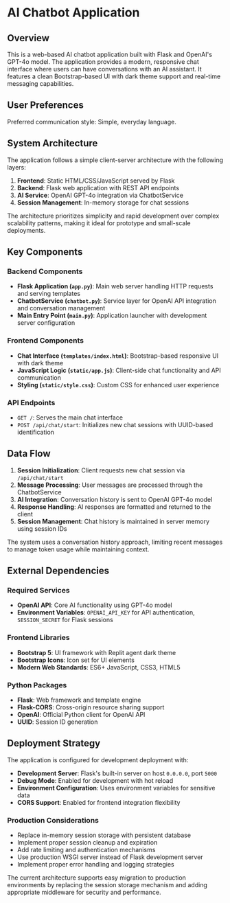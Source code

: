 # AI Chatbot Application

## Overview

This is a web-based AI chatbot application built with Flask and OpenAI's GPT-4o model. The application provides a modern, responsive chat interface where users can have conversations with an AI assistant. It features a clean Bootstrap-based UI with dark theme support and real-time messaging capabilities.

## User Preferences

Preferred communication style: Simple, everyday language.

## System Architecture

The application follows a simple client-server architecture with the following layers:

1. **Frontend**: Static HTML/CSS/JavaScript served by Flask
2. **Backend**: Flask web application with REST API endpoints
3. **AI Service**: OpenAI GPT-4o integration via ChatbotService
4. **Session Management**: In-memory storage for chat sessions

The architecture prioritizes simplicity and rapid development over complex scalability patterns, making it ideal for prototype and small-scale deployments.

## Key Components

### Backend Components

- **Flask Application (`app.py`)**: Main web server handling HTTP requests and serving templates
- **ChatbotService (`chatbot.py`)**: Service layer for OpenAI API integration and conversation management
- **Main Entry Point (`main.py`)**: Application launcher with development server configuration

### Frontend Components

- **Chat Interface (`templates/index.html`)**: Bootstrap-based responsive UI with dark theme
- **JavaScript Logic (`static/app.js`)**: Client-side chat functionality and API communication
- **Styling (`static/style.css`)**: Custom CSS for enhanced user experience

### API Endpoints

- `GET /`: Serves the main chat interface
- `POST /api/chat/start`: Initializes new chat sessions with UUID-based identification

## Data Flow

1. **Session Initialization**: Client requests new chat session via `/api/chat/start`
2. **Message Processing**: User messages are processed through the ChatbotService
3. **AI Integration**: Conversation history is sent to OpenAI GPT-4o model
4. **Response Handling**: AI responses are formatted and returned to the client
5. **Session Management**: Chat history is maintained in server memory using session IDs

The system uses a conversation history approach, limiting recent messages to manage token usage while maintaining context.

## External Dependencies

### Required Services
- **OpenAI API**: Core AI functionality using GPT-4o model
- **Environment Variables**: `OPENAI_API_KEY` for API authentication, `SESSION_SECRET` for Flask sessions

### Frontend Libraries
- **Bootstrap 5**: UI framework with Replit agent dark theme
- **Bootstrap Icons**: Icon set for UI elements
- **Modern Web Standards**: ES6+ JavaScript, CSS3, HTML5

### Python Packages
- **Flask**: Web framework and template engine
- **Flask-CORS**: Cross-origin resource sharing support
- **OpenAI**: Official Python client for OpenAI API
- **UUID**: Session ID generation

## Deployment Strategy

The application is configured for development deployment with:

- **Development Server**: Flask's built-in server on host `0.0.0.0`, port `5000`
- **Debug Mode**: Enabled for development with hot reload
- **Environment Configuration**: Uses environment variables for sensitive data
- **CORS Support**: Enabled for frontend integration flexibility

### Production Considerations
- Replace in-memory session storage with persistent database
- Implement proper session cleanup and expiration
- Add rate limiting and authentication mechanisms
- Use production WSGI server instead of Flask development server
- Implement proper error handling and logging strategies

The current architecture supports easy migration to production environments by replacing the session storage mechanism and adding appropriate middleware for security and performance.